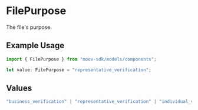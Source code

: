 # FilePurpose

The file's purpose.

## Example Usage

```typescript
import { FilePurpose } from "moov-sdk/models/components";

let value: FilePurpose = "representative_verification";
```

## Values

```typescript
"business_verification" | "representative_verification" | "individual_verification" | "merchant_underwriting" | "account_requirement" | "identity_verification"
```